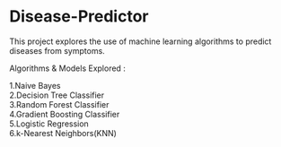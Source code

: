 # Disease-Predictor

This project explores the use of machine learning algorithms to predict diseases from symptoms.

Algorithms & Models Explored : 

1.Naive Bayes<br />
2.Decision Tree Classifier<br />
3.Random Forest Classifier<br />
4.Gradient Boosting Classifier<br />
5.Logistic Regression<br />
6.k-Nearest Neighbors(KNN)<br />

